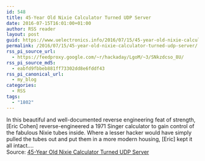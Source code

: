 ```yaml
---
id: 548
title: 45-Year Old Nixie Calculator Turned UDP Server
date: 2016-07-15T16:01:00+01:00
author: RSS reader
layout: post
guid: https://www.uelectronics.info/2016/07/15/45-year-old-nixie-calculator-turned-udp-server/
permalink: /2016/07/15/45-year-old-nixie-calculator-turned-udp-server/
rss_pi_source_url:
  - https://feedproxy.google.com/~r/hackaday/LgoM/~3/SNkzdcso_8U/
rss_pi_source_md5:
  - eabfd9fbbeb881ff73302dd8e6fddf43
rss_pi_canonical_url:
  - my_blog
categories:
  - RSS
tags:
  - "1802"
---
```

In this beautiful and well-documented reverse engineering feat of strength, [Eric Cohen] reverse-engineered a 1971 Singer calculator to gain control of the fabulous Nixie tubes inside. Where a lesser hacker would have simply pulled the tubes out and put them in a more modern housing, [Eric] kept it all intact.…&#013;  
Source: <a href="https://feedproxy.google.com/~r/hackaday/LgoM/~3/SNkzdcso_8U/" target="_blank">45-Year Old Nixie Calculator Turned UDP Server</a>